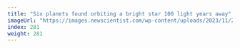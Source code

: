 ```yaml
---
title: "Six planets found orbiting a bright star 100 light years away"
imageUrl: "https://images.newscientist.com/wp-content/uploads/2023/11/29130646/SEI_182061041.jpg?width=788"
index: 281
weight: 281
---
```

